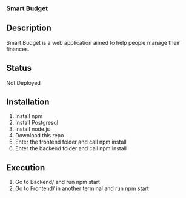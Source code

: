 ### Smart Budget

## Description
Smart Budget is a web application aimed to help people manage their finances.

## Status
Not Deployed

## Installation
1. Install npm
2. Install Postgresql
3. Install node.js
4. Download this repo
5. Enter the frontend folder and call npm install
6. Enter the backend folder and call npm install

## Execution
1. Go to Backend/ and run npm start
2. Go to Frontend/ in another terminal and run npm start
